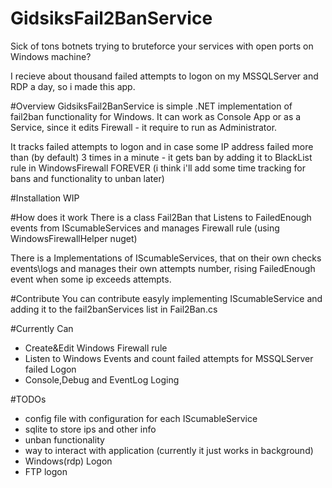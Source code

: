 # GidsiksFail2BanService

Sick of tons botnets trying to bruteforce your services with open ports on Windows machine?

I recieve about thousand failed attempts to logon on my MSSQLServer and RDP a day, so i made this app.

#Overview
GidsiksFail2BanService is simple .NET implementation of fail2ban functionality for Windows.
It can work as Console App or as a Service, since it edits Firewall - it require to run as Administrator.

It tracks failed attempts to logon and in case some IP address failed more than (by default) 3 times in a minute - 
it gets ban by adding it to BlackList rule in WindowsFirewall FOREVER 
(i think i'll add some time tracking for bans and functionality to unban later)

#Installation
WIP

#How does it work
There is a class Fail2Ban that Listens to FailedEnough events from IScumableServices and manages Firewall rule (using WindowsFirewallHelper nuget)

There is a Implementations of IScumableServices, that on their own checks events\logs and manages their own attempts number, rising FailedEnough event when some ip exceeds attempts.

#Contribute
You can contribute easyly implementing IScumableService and adding it to the fail2banServices list in Fail2Ban.cs

#Currently Can
* Create&Edit Windows Firewall rule
* Listen to Windows Events and count failed attempts for MSSQLServer failed Logon
* Console,Debug and EventLog Loging

#TODOs
* config file with configuration for each IScumableService
* sqlite to store ips and other info
* unban functionality
* way to interact with application (currently it just works in background)
* Windows(rdp) Logon 
* FTP logon

